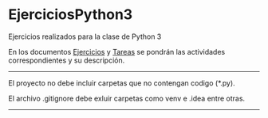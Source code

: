 # EjerciciosPython3
Ejercicios realizados para la clase de Python 3

En los documentos [Ejercicios](Ejercicios.md) y [Tareas](Tareas.md) se pondrán las actividades correspondientes y su descripción.


***
El proyecto no debe incluir carpetas que no contengan codigo (*.py).

El archivo .gitignore debe exluir carpetas como venv e .idea entre otras.
***